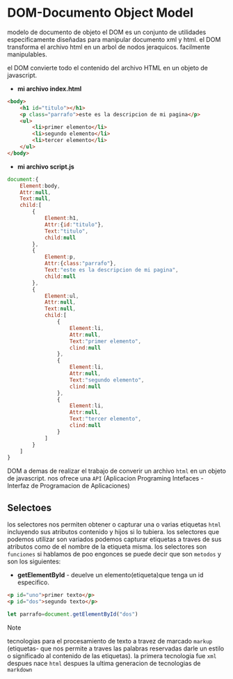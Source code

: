 # DOM-Documento Object Model
modelo de documento de objeto
el DOM es un conjunto de utilidades especificamente diseñadas para manipular documento xml y html.
el DOM transforma el archivo html en un arbol de nodos jeraquicos.
facilmente manipulables.

el DOM convierte todo el contenido del archivo HTML en un objeto de javascript.
- **mi archivo index.html**
```html
<body>
    <h1 id="titulo"></h1>
    <p class="parrafo">este es la descripcion de mi pagina</p>
    <ul>
        <li>primer elemento</li>
        <li>segundo elemento</li> 
        <li>tercer elemento</li>
    </ul>   
</body>
```
- **mi archivo script.js**
```js
document:{
    Element:body,
    Attr:null,
    Text:null,
    child:[
        {
            Element:h1,
            Attr:{id:"titulo"},
            Text:"titulo",
            child:null
        },
        {
            Element:p,
            Attr:{class:"parrafo"},
            Text:"este es la descripcion de mi pagina",
            child:null
        },
        {
            Element:ul,
            Attr:null,
            Text:null,
            child:[
                {
                    Element:li,
                    Attr:null,
                    Text:"primer elemento",
                    clind:null
                },
                {
                    Element:li,
                    Attr:null,
                    Text:"segundo elemento",
                    clind:null
                },
                {
                    Element:li,
                    Attr:null,
                    Text:"tercer elemento",
                    clind:null
                }
            ]
        }
    ]
}
```
DOM a demas de realizar el trabajo de converir un archivo `html` en un objeto de javascript. nos ofrece una `API` (Aplicacion Programing Intefaces - Interfaz de Programacion de Aplicaciones)

## Selectoes
los selectores nos permiten obtener o capturar una o varias etiquetas `html` incluyendo sus atributos contenido y hijos si lo tubiera.
los selectores que podemos utilizar son variados podemos capturar etiquetas a traves de sus atributos como  de el nombre de la etiqueta misma.
los selectores son `funciones` si hablamos de poo engonces se puede decir que son `metodos` y son los siguientes:
- **getElementById** - deuelve un elemento(etiqueta)que tenga un id especifico.
```html
<p id="uno">primer texto</p>
<p id="dos">segundo texto</p>
```
```js
let parrafo=document.getElementById("dos")
```

> [!NOTE]
> tecnologias para el procesamiento de texto a travez de marcado `markup` (etiquetas- que nos permite a traves las palabras reservadas darle un estilo o significado al contenido de las etiquetas). la primera tecnologia fue `xml` despues nace `html` despues la ultima generacion de tecnologias de `markdown`